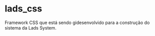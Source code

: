# lads_css
Framework CSS que está sendo gidesenvolvido para a construção do sistema da Lads System.
